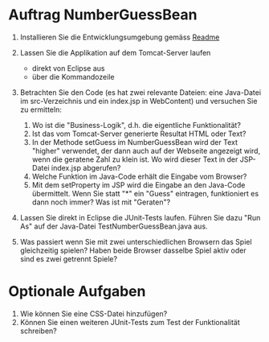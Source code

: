 # Auftrag NumberGuessBean

1. Installieren Sie die Entwicklungsumgebung gemäss [Readme](README.md)
1. Lassen Sie die Applikation auf dem Tomcat-Server laufen 
    * direkt von Eclipse aus
    * über die Kommandozeile
1. Betrachten Sie den Code (es hat zwei relevante Dateien: eine Java-Datei im src-Verzeichnis und ein index.jsp in WebContent) und versuchen Sie zu ermitteln:
    1. Wo ist die "Business-Logik", d.h. die eigentliche Funktionalität?
    1. Ist das vom Tomcat-Server generierte Resultat HTML oder Text? 
    1. In der Methode setGuess im NumberGuessBean wird der Text "higher" verwendet, der dann auch auf der Webseite angezeigt wird, wenn die geratene Zahl zu klein ist. Wo wird dieser Text in der JSP-Datei index.jsp abgerufen?
    1. Welche Funktion im Java-Code erhält die Eingabe vom Browser?
    1. Mit dem setProperty im JSP wird die Eingabe an den Java-Code übermittelt. Wenn Sie statt "*" ein "Guess" eintragen, funktioniert es dann noch immer? Was ist mit "Geraten"?
    
1. Lassen Sie direkt in Eclipse die JUnit-Tests laufen. Führen Sie dazu "Run As" auf der Java-Datei TestNumberGuessBean.java aus.

1. Was passiert wenn Sie mit zwei unterschiedlichen Browsern das Spiel gleichzeitig spielen? Haben beide Browser dasselbe Spiel aktiv oder sind es zwei getrennt Spiele?

# Optionale Aufgaben 

1. Wie können Sie eine CSS-Datei hinzufügen?
1. Können Sie einen weiteren JUnit-Tests zum Test der Funktionalität schreiben?
